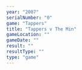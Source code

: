 ```yaml
---
year: "2007"
serialNumber: "0" 
game: "Tappers"
title: "Tappers v The Min"
gameLocation: ""
gameDate: ""
result: ""
resultType: ""
type: "game"
---
```

